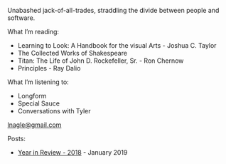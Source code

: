 Unabashed jack-of-all-trades, straddling the divide between people and software.

What I’m reading:
- Learning to Look: A Handbook for the visual Arts - Joshua C. Taylor
- The Collected Works of Shakespeare
- Titan: The Life of John D. Rockefeller, Sr. - Ron Chernow
- Principles - Ray Dalio

What I’m listening to:
- Longform
- Special Sauce
- Conversations with Tyler

lnagle@gmail.com

Posts:
 - [Year in Review - 2018](yearInReview2018.md) - January 2019
